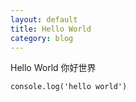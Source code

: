 ```yaml
---
layout: default
title: Hello World
category: blog
---
```


Hello World 你好世界

    console.log('hello world')